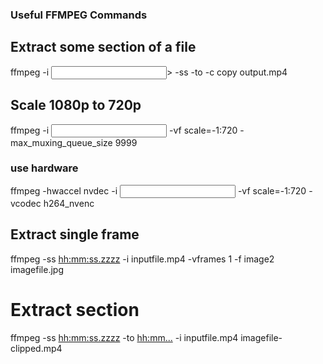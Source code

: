 ### Useful FFMPEG Commands


## Extract some section of a file

ffmpeg -i <input>> -ss <start hh:mm:ss> -to <end hh:mm:ss> -c copy output.mp4

## Scale 1080p to 720p 

ffmpeg -i <input> -vf scale=-1:720  -max_muxing_queue_size 9999 <output>

### use hardware

ffmpeg -hwaccel nvdec -i <input> -vf scale=-1:720 -vcodec h264_nvenc <output>

## Extract single frame

ffmpeg -ss <hh:mm:ss.zzzz> -i inputfile.mp4 -vframes 1 -f image2 imagefile.jpg

# Extract section

ffmpeg -ss <hh:mm:ss.zzzz> -to <hh:mm...> -i inputfile.mp4 imagefile-clipped.mp4
